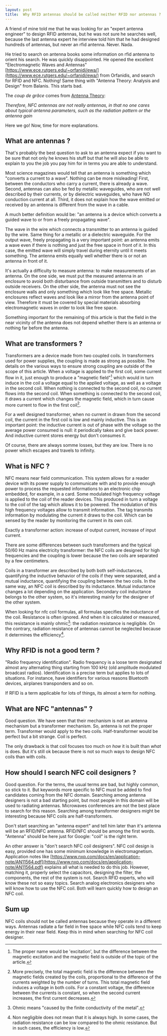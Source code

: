 ```yaml
---
layout: post
title:  Why RFID antennas should be called neither RFID nor antennas ?
---
```


A friend of mine told me that he was looking for an "expert antenna engineer" to design RFID antennas, but he was not sure he searches well, because the last antenna expert he interview told him that he had designed hundreds of antennas, but never an rfid antenna. Never. Nada.

He tried to search on antenna books some information on rfid antenna to orient his search. He was quickly disappointed. He opened the excellent "Electromagnetic Waves and Antennas" [https://www.ece.rutgers.edu/~orfanidi/ewa/](https://www.ece.rutgers.edu/~orfanidi/ewa/) from Orfanidis, and search for RFID and NFC. Nothing! Same thing with "Antenna Theory: Analysis and Design" from Balanis. This starts bad.

The *coup de grâce* comes from [Antenna Theory](https://www.antenna-theory.com/definitions/nfc-antenna.php):

<cite>
Therefore, NFC antennas are not really antennas, in that no one cares about typical antenna parameters, such as the radiation pattern or the antenna gain
</cite>

Here we go! Now, time for more explanations.

## What are antennas ?

That's probably the best question to ask to an antenna expect if you want to be sure that not only he knows his stuff but that he will also be able to explain to you the job you pay him for in terms you are able to understand.

Most science magazines would tell that an antenna is something which "converts a current to a wave". Nothing can be more misleading! First, between the conductors who carry a current, there is already a wave. Second, antennas can also be fed by metallic waveguides, who are not well described by their currents, or by dielectric waveguides, who have NO conduction current at all. Third, it does not explain how the wave emitted or received by an antenna is different from the wave in a cable.

A much better definition would be: "an antenna is a device which converts a guided wave to or from a freely propagating wave".

The wave in the wire which connects a transmitter to an antenna is guided by the wire. Same thing for a metallic or a dielectric waveguide. For the output wave, freely propagating is a very important point: an antenna emits a wave even if there is nothing and just the free space in front of it. In this case, the emitted wave will simply travel during eternity until it meets something. The antenna emits equally well whether there is or not an antenna in front of it.

It's actually a difficulty to measure antenna: to make measurements of an antenna. On the one side, we must put the measured antenna in an enclosure to avoid both disturbance from outside transmitters and to disturb outside receivers. On the other side, the antenna must not see the enclosure walls and only something which look like free space. Metallic enclosures reflect waves and look like a mirror from the antenna point of view. Therefore it must be covered by special materials absorbing electromagnetic waves in order to look like free space.

Something important for the remaining of this article is that the field in the near vicinity of the antenna does not depend whether there is an antenna or nothing far before the antenna.

## What are transformers ?

Transformers are a device made from two coupled coils. In transformers used for power supplies, the coupling is made as strong as possible. The details on the various ways to ensure strong coupling are outside of the scope of this article. When a voltage is applied to the first coil, some current flow in it, just enough to produce a "magnetic field"[^1] which would in turn induce in the coil a voltage equal to the applied voltage, as well as a voltage in the second coil. When nothing is connected to the second coil, no current flows into the second coil. When something is connected to the second coil, it draws a current which changes the magnetic field, which in turn cause more current to flow in the first coil[^2].

For a well designed transformer, when no current in drawn from the second coil, the current in the first coil is low and mainly inductive. This is an important point: the inductive current is out of phase with the voltage so the average power consumed is null: it periodically takes and give back power. And inductive current stores energy but don't consumes it.

Of course, there are always somme losses, but they are low. There is no power which escapes and travels to infinity.

## What is NFC ?

NFC means near field communication. This system allows for a reader device with its power supply to communicate with and to provide enough power to process the requested informations to an electronic chip embedded, for example, in a card. Some modulated high frequency voltage is applied to the coil of the reader devices. This produced in turn a voltage to the coil of the tag which allows it to be powered. The modulation of this high frequency voltages allow to transmit information. The tag transmits information by modulating the current it draws to the coil. Which can be sensed by the reader by monitoring the current in its own coil.

Exactly a transformer action: increase of output current, increase of input current.

There are some differences between such transformers and the typical 50/60 Hz mains electricity transformer: the NFC coils are designed for high frequencies and the coupling is lower because the two coils are separated by a few centimeters.

Coils in a transformer are described by both both self-inductances, quantifying the inductive behavior of the coils if they were separated, and a mutual inductance, quantifying the coupling between the two coils. In the same way, an NFC coil is described by its inductance. Mutual inductance changes a lot depending on the application. Secondary coil inductance belongs to the other system, so it's interesting mainly for the designer of the other system.

When looking for nfc coil formulas, all formulas specifies the inductance of the coil. Resistance is often ignored. And when it is calculated or measured, this resistance is mainly ohmic[^3]: the radiation resistance is negligible. On the contrary, radiation resistance of antennas cannot be neglected because it determines the efficiency[^4].

## Why RFID is not a good term ?

"Radio frequency identification". Radio frequency is a loose term designated almost any alternating thing starting from 100 kHz (old amplitude modulated broadcast radios). Identification is a precise term but applies to lots of situations. For instance, have identifiers for various reasons Bluetooth devices, airplanes transponders and so on.

If RFID is a term applicable for lots of things, its almost a term for nothing.

## What are NFC "antennas" ?

Good question. We have seen that their mechanism is not an antenna mechanism but a transformer mechanism. So, antenna is not the proper term. Transformer would apply to the two coils. Half-transformer would be perfect but a bit strange. Coil is perfect.

The only drawback is that coil focuses too much on *how* it is built than *what* is does. But it's still ok because there is not so much ways to design NFC coils than with coils.

## How should I search NFC coil designers ?

Good question. For the terms, the usual terms are bad, but highly common, so stick to it. But keywords more specific to NFC must be added to find candidates coming from the NFC domain. Searching among antenna designers is not a bad starting point, but most people in this domain will be used to radiating antennas. Microwaves conferences are not the best place to search for this reason. Searching among transformer designers might be interesting because NFC coils are half-transformers.

Don't start searching an "antenna expert" and tell him later than it's antenna will be an RFID/NFC antenna. RFID/NFC should be among the first words. "Antenna" should be here just for Google: "coil" is the right term.

An other answer is "don't search NFC coil designers". NFC coil design is easy, provided one has some minimum knowledge in electromagnetism. Application notes like [https://www.nxp.com/docs/en/application-note/AN11564.pdf](https://www.nxp.com/docs/en/application-note/AN11564.pdf) explains all what is needed to do this job. However, matching it, properly select the capacitors, designing the filter, the components, the rest of the system is not. Search RFID experts, who will know these not so easy topics. Search analog electronics designers who will know how to use the NFC coil. Both will learn quickly how to design an NFC coil.

## Sum up

NFC coils should not be called antennas because they operate in a different ways. Antennas radiate a far field in free space while NFC coils tend to keep energy in their near field. Keep this in mind when searching for NFC coil designer.

[^1]: The proper name would be 'excitation', but the difference between the magnetic excitation and the magnetic field is outside of the topic of the article.

[^2]: More precisely, the total magnetic field is the difference between the magnetic fields created by the coils, proportional to the difference of the currents weighted by the number of turns. This total magnetic field induces a voltage in both coils. For a constant voltage, the difference between the currents is constant, so when the second current increases, the first current decreases.

[^3]: Ohmic means "caused by the finite conductivity of the metal".

[^4]: Non negligible does not mean that it is always high. In some cases, the radiation resistance can be low compared to the ohmic resistance. But in such cases, the efficiency is low.
